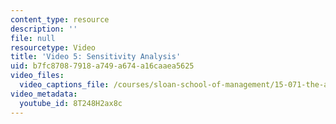 ```yaml
---
content_type: resource
description: ''
file: null
resourcetype: Video
title: 'Video 5: Sensitivity Analysis'
uid: b7fc8708-7918-a749-a674-a16caaea5625
video_files:
  video_captions_file: /courses/sloan-school-of-management/15-071-the-analytics-edge-spring-2017/linear-optimization/radiation-therapy-an-application-of-linear-optimization/video-5-sensitivity-analysis/video-5-sensitivity-analysis-0/8T248H2ax8c.vtt
video_metadata:
  youtube_id: 8T248H2ax8c
---
```

